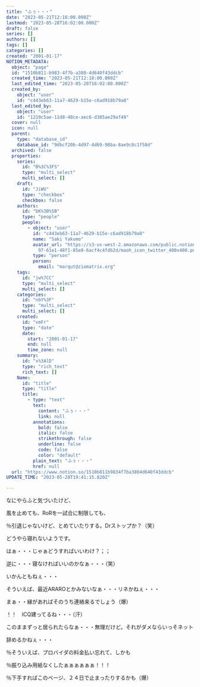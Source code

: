 ```yaml
---
title: "ふぅ・・・"
date: "2023-05-21T12:18:00.000Z"
lastmod: "2023-05-28T16:02:00.000Z"
draft: false
series: []
authors: []
tags: []
categories: []
created: "2001-01-17"
NOTION_METADATA:
  object: "page"
  id: "1510b811-b983-4f7b-a380-4d640f43ddcb"
  created_time: "2023-05-21T12:18:00.000Z"
  last_edited_time: "2023-05-28T16:02:00.000Z"
  created_by:
    object: "user"
    id: "c443eb63-11a7-4629-b15e-c6ad918b79a0"
  last_edited_by:
    object: "user"
    id: "1219c5ae-11d8-48ce-aec6-d385ae29af49"
  cover: null
  icon: null
  parent:
    type: "database_id"
    database_id: "9dbcf20b-4d97-4d69-98ba-8ae9c8c1f58d"
  archived: false
  properties:
    series:
      id: "B%3C%3FS"
      type: "multi_select"
      multi_select: []
    draft:
      id: "JiWU"
      type: "checkbox"
      checkbox: false
    authors:
      id: "bK%3B%5B"
      type: "people"
      people:
        - object: "user"
          id: "c443eb63-11a7-4629-b15e-c6ad918b79a0"
          name: "Saki Yakumo"
          avatar_url: "https://s3-us-west-2.amazonaws.com/public.notion-static.com/3ad1c4\
            97-61e1-48f1-85e8-6acf4c4fdb2d/maoh_icon_twitter_400x400.png"
          type: "person"
          person:
            email: "marqut@ziomatrix.org"
    tags:
      id: "jw%7CC"
      type: "multi_select"
      multi_select: []
    categories:
      id: "nbY%3F"
      type: "multi_select"
      multi_select: []
    created:
      id: "vmFr"
      type: "date"
      date:
        start: "2001-01-17"
        end: null
        time_zone: null
    summary:
      id: "x%3AlD"
      type: "rich_text"
      rich_text: []
    Name:
      id: "title"
      type: "title"
      title:
        - type: "text"
          text:
            content: "ふぅ・・・"
            link: null
          annotations:
            bold: false
            italic: false
            strikethrough: false
            underline: false
            code: false
            color: "default"
          plain_text: "ふぅ・・・"
          href: null
  url: "https://www.notion.so/1510b811b9834f7ba3804d640f43ddcb"
UPDATE_TIME: "2023-05-28T19:41:15.820Z"

---
```

<link rel="stylesheet" href="https://cdn.jsdelivr.net/npm/katex@0.16.2/dist/katex.min.css" integrity="sha384-bYdxxUwYipFNohQlHt0bjN/LCpueqWz13HufFEV1SUatKs1cm4L6fFgCi1jT643X" crossorigin="anonymous">


なにやらふと気づいたけど、


風を止めても、RoRを一試合に制限しても、


％引退じゃないけど、とめていたりする。Drストップか？（笑）


どうやら寝れないようです。


はぁ・・・じゃぁどうすればいいわけ？；；


逆に・・・寝なければいいのかなぁ・・・（笑）


いかんともねぇ・・・


そういえば、最近ARAROとかみないなぁ・・・リネかねぇ・・・


まぁ・・縁があればそのうち連絡来るでしょう（爆）


！！　ICQ建ってるね・・・（汗）


このままずっと居られたらなぁ・・・無理だけど。それがダメならいっそネット


辞めるかねぇ・・・


％そういえば、プロバイダの料金払い忘れて、しかも


％振り込み用紙なくしたぁぁぁぁぁぁ！！！


％下手すればこのページ、２４日で止まったりするかも（爆）

